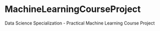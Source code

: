 # MachineLearningCourseProject
Data Science Specialization - Practical Machine Learning Course Project
